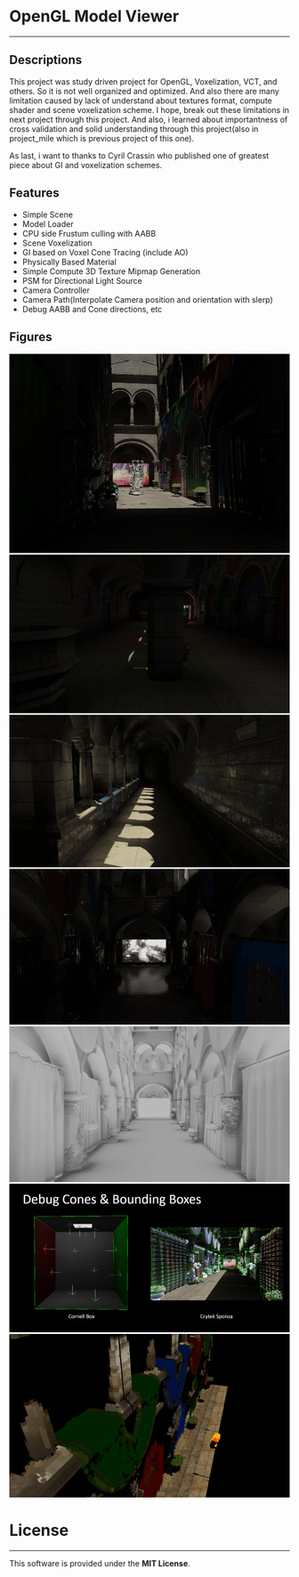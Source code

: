 # OpenGL Model Viewer
-------------------------------------
## Descriptions
This project was study driven project for OpenGL, Voxelization, VCT, and others. So it is not well organized and optimized.
And also there are many limitation caused by lack of understand about textures format, compute shader and scene voxelization scheme.
I hope, break out these limitations in next project through this project. And also, i learned about importantness of cross validation and solid understanding through this project(also in project_mile which is previous project of this one).

As last, i want to thanks to Cyril Crassin who published one of greatest piece about GI and voxelization schemes.

## Features
* Simple Scene
* Model Loader
* CPU side Frustum culling with AABB
* Scene Voxelization
* GI based on Voxel Cone Tracing (include AO)
* Physically Based Material
* Simple Compute 3D Texture Mipmap Generation
* PSM for Directional Light Source
* Camera Controller
* Camera Path(Interpolate Camera position and orientation with slerp)
* Debug AABB and Cone directions, etc

## Figures
![VCT_GI_0](Figures/VCT_GI_0.png)
![VCT_GI_1](Figures/VCT_GI_1.png)
![VCT_GI_2](Figures/VCT_with_smooth_surface_material.png)
![VCT_GI_3](Figures/VCT_self_emitted_object.png)
![VCT_AO](Figures/VCT_AO.png)
![VCT_DEBUG](Figures/Debug.png)
![VOXELIZATION](Figures/Voxelization.png)

# License
-------------------------------------
This software is provided under the **MIT License**.
